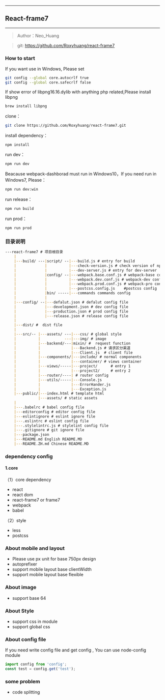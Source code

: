  ---
## React-frame7
---

> Author：Neo_Huang

> git: https://github.com/Roxyhuang/react-frame7

### How to start

If you want use in Windows, Please set

```bash
git config --global core.autocrlf true
git config --global core.safecrlf false
```

If show error of libpng16.16.dylib with anything php related,Please install libpng

```bash
brew install libpng
```

clone：

```bash
git clone https://github.com/Roxyhuang/react-frame7.git
```
install dependency：

```bash
npm install
```
run dev：

```bash
npm run dev
```

Beacause webpack-dashborad must run in Windows10，If you need run in Windows7, Please：

```bash
npm run dev:win
```

run release：

```bash
npm run build
```

run prod：

```bash
npm run prod
```


### 目录说明

```markdown
---react-frame7 # 项目根目录
    |
    |---build/ ---|script/ --|---build.js # entry for build
    |             |          |---check-version.js # check version of npm
    |             |          |---dev-server.js # entry for dev-server
    |             |config/ --|---webpack.base.conf.js # webpack-base config
    |             |          |---webpack.dev.conf.js # webpack-dev config
    |             |          |---webpack.prod.conf.js # webpack-pro config
    |             |          |---postcss.config.js    #postcss config
    |             |bin/ -----|---commands commands config
    |             |
    |---config/ --|---defalut.json # defalut config file
    |             |---development.json # dev config file
    |             |---production.json # prod config file
    |             |---release.json # release config file
    |
    |---dist/ #  dist file
    |
    |---src/-- |---assets/ ---|---css/ # global style
    |          |           ---|---img/ # image
    |          |---backend/---|mixin/ #  request function
    |          |              |---Backend.js # 请求区分渠道
    |          |              |---Client.js  # client file
    |          |---components/|---include/ # normal components
    |          |              |---container/ # views container
    |          |---views/-----|---project/      # entry 1
    |          |              |---project2/     # entry 2
    |          |---router/----| # router config
    |          |---utils/-----|---Console.js
    |          |              |---ErrorHander.js
    |          |              |---Exception.js
    |---public/|---index.html # template html
               |---assets/ # static assets
    |
    |---.babelrc # babel config file
    |---editorconfig # editor config file
    |---eslintignore # eslint ignore file
    |---.eslintrc # eslint config file
    |---.stylelintrc.js # stylelint config file
    |---.gitignore # git ignore file
    |---package.json
    |---README.md English README.MD
    |---README.ZH.md Chinese README.MD

```

### dependency config

#### 1.core

（1）core dependency

- react
- react dom
- react-frame7 or frame7
- webpack
- babel

（2）style
- less
- postcss

### About mobile and layout

- Please use px unit for base 750px design
- autoprefixer
- support mobile layout base clientWidth
- support mobile layout base flexible

### About image

- support base 64


### About Style

- support css in module
- support global css

### About config file

If you need write config file and get config , You can use node-config module

```javascript
import config from 'config';
const test = config.get('test');
```

### some problem

- code splitting
